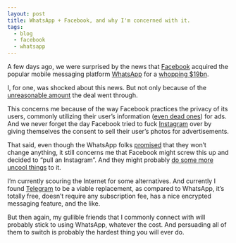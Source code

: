 ```yaml
---
layout: post
title: WhatsApp + Facebook, and why I'm concerned with it.
tags:
  - blog
  - facebook
  - whatsapp
---
```


A few days ago, we were surprised by the news that [Facebook](http://www.facebook.com/) acquired the popular mobile messaging platform [WhatsApp](http://www.whatsapp.com/) for a [whopping $19bn](http://www.theverge.com/2014/2/19/5427332/facebook-is-buying-whatsapp).

I, for one, was shocked about this news. But not only because of the [unreasonable amount](http://thingsthatarecheaperthanwhatsapp.tumblr.com/) the deal went through.

This concerns me because of the way Facebook practices the privacy of its users, commonly utilizing their user’s information ([even dead ones](http://readwrite.com/2012/12/11/why-are-dead-people-liking-stuff-on-facebook)) for ads. And we never forget the day Facebook tried to fuck [Instagram](http://instagram.com/) over by giving themselves the consent to sell their user’s photos for advertisements.

That said, even though the WhatsApp folks [promised](http://blog.whatsapp.com/index.php/2014/02/facebook/) that they won’t change anything, it still concerns me that Facebook might screw this up and decided to “pull an Instagram”. And they might probably [do some more uncool things](http://www.forbes.com/sites/maseenaziegler/2014/02/23/5-uncool-things-that-facebook-could-do-to-whatsapp/) to it.

I’m currently scouring the Internet for some alternatives. And currently I found [Telegram](https://telegram.org/) to be a viable replacement, as compared to WhatsApp, it’s totally free, doesn’t require any subscription fee, has a nice encrypted messaging feature, and the like.

But then again, my gullible friends that I commonly connect with will probably stick to using WhatsApp, whatever the cost. And persuading all of them to switch is probably the hardest thing you will ever do.
